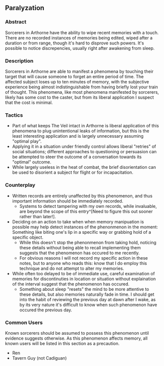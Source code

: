 ## Paralyzation
### Abstract
Sorcerers in Arthorne have the ability to wipe recent memories with a touch. There are no recorded instances of memories being edited, wiped after a duration or from range, though it's hard to disprove such powers. It's possible to notice discrepencies, usually right after awakening from sleep.

### Description
Sorcerers in Arthorne are able to manifest a phenomena by touching their target that will cause someone to forget an entire period of time. The affected subject loses up to ten minutes of memory, with the subjective experience being almost indistinguishable from having briefly lost your train of thought. This phenomena, like most phenomena manifested by sorcerers, likely has some cost to the caster, but from its liberal application I suspect that the cost is minimal.

### Tactics
- Part of what keeps The Veil intact in Arthorne is liberal application of this phenomena to plug unintentional leaks of information, but this is the least interesting application and is largely unnecessary assuming "optimal play".
- Applying it in a situation under friendly control allows liberal "retries" of social situations; different approaches to questioning or persuasion can be attempted to steer the outcome of a conversation towards its "optimal" outcome.
- While largely useless in the heat of combat, the brief disorientation can be used to disorient a subject for flight or for incapacitation.

### Counterplay
- Written records are entirely unaffected by this phenomenon, and thus important information should be immediately recorded.
  - Systems to detect tampering with my own records, while invaluable, are beyond the scope of this entry^[Need to figure this out sooner rather than later!].
- Deciding on an action to take when when memory manipuation is possible may help detect instances of the phenonmenon in the moment: Something like biting one's lip in a specific way or grabbing hold of a specific object. 
  - While this doesn't stop the phenonmenon from taking hold, noticing these details without being able to recall implementing them suggests that the phenomenon has occured to me recently.
  - For obvious reasons I will not record my specific action in these notes, but to anyone who reads this: know that I do employ this technique and do not attempt to alter my memories.
- While often too delayed to be of immediate use, careful examination of memories for discontinuties in location or situation without explaination of the interval suggest that the phenomenon has occured. 
  - Something about sleep "resets" the mind to be more attentive to these details, but also memories naturally fade in time. I should get into the habit of reviewing the previous day at dawn after I wake, as by its very nature it's difficult to know when such phenomenon have occured the previous day.


### Common Users
Known sorcerers should be assumed to possess this phenomenon until evidence suggests otherwise. As this phenomenon affects memory, all known users will be listed in this section as a precaution.
- Ren
- Tavern Guy (not Cadiguan)
